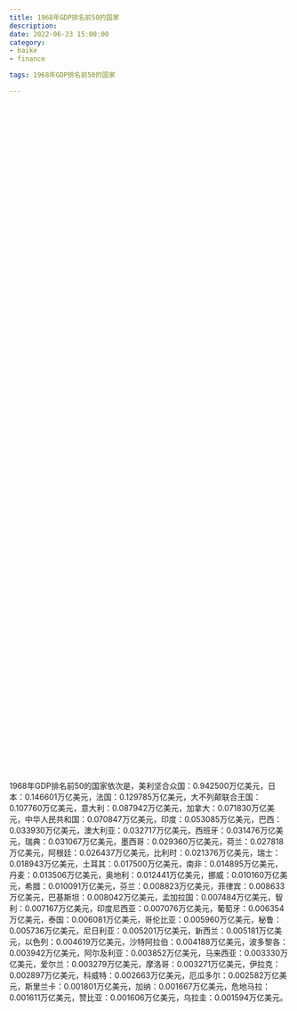 ```yaml
---
title: 1968年GDP排名前50的国家
description:
date: 2022-06-23 15:00:00
category:
- baike
- finance

tags: 1968年GDP排名前50的国家

---
```


<!-- 引入刚刚下载的 ECharts 文件 -->
<script src="/assets/js/charts/echarts.min.js"></script>

<!-- 为 ECharts 准备一个定义了宽高的 DOM -->
<div id="myChart" style="width: 100%;height:1200px;"></div>

<div>
<p class="paragraph">1968年GDP排名前50的国家依次是，美利坚合众国：0.942500万亿美元，日本：0.146601万亿美元，法国：0.129785万亿美元，大不列颠联合王国：0.107760万亿美元，意大利：0.087942万亿美元，加拿大：0.071830万亿美元，中华人民共和国：0.070847万亿美元，印度：0.053085万亿美元，巴西：0.033930万亿美元，澳大利亚：0.032717万亿美元，西班牙：0.031476万亿美元，瑞典：0.031067万亿美元，墨西哥：0.029360万亿美元，荷兰：0.027818万亿美元，阿根廷：0.026437万亿美元，比利时：0.021376万亿美元，瑞士：0.018943万亿美元，土耳其：0.017500万亿美元，南非：0.014895万亿美元，丹麦：0.013506万亿美元，奥地利：0.012441万亿美元，挪威：0.010160万亿美元，希腊：0.010091万亿美元，芬兰：0.008823万亿美元，菲律宾：0.008633万亿美元，巴基斯坦：0.008042万亿美元，孟加拉国：0.007484万亿美元，智利：0.007167万亿美元，印度尼西亚：0.007076万亿美元，葡萄牙：0.006354万亿美元，泰国：0.006081万亿美元，哥伦比亚：0.005960万亿美元，秘鲁：0.005736万亿美元，尼日利亚：0.005201万亿美元，新西兰：0.005181万亿美元，以色列：0.004619万亿美元，沙特阿拉伯：0.004188万亿美元，波多黎各：0.003942万亿美元，阿尔及利亚：0.003852万亿美元，马来西亚：0.003330万亿美元，爱尔兰：0.003279万亿美元，摩洛哥：0.003271万亿美元，伊拉克：0.002897万亿美元，科威特：0.002663万亿美元，厄瓜多尔：0.002582万亿美元，斯里兰卡：0.001801万亿美元，加纳：0.001667万亿美元，危地马拉：0.001611万亿美元，赞比亚：0.001606万亿美元，乌拉圭：0.001594万亿美元。</p>
</div>

<script>
    var chartDom = document.getElementById('myChart');
    var myChart = echarts.init(chartDom);
    var option;

    option = {
        title: {
            text: ''
        },
        tooltip: {
            trigger: 'axis',
            axisPointer: {
                type: 'shadow'
            }
        },
        legend: {},
        grid: {
            left: '0%',
            right: '0%',
            bottom: '3%',
            containLabel: true
        },
        xAxis: {
            type: 'value',
            boundaryGap: [0, 0.01]
        },
        yAxis: {
            type: 'category',
            data: ["乌拉圭", "赞比亚", "危地马拉", "加纳", "斯里兰卡", "厄瓜多尔", "科威特", "伊拉克", "摩洛哥", "爱尔兰", "马来西亚", "阿尔及利亚", "波多黎各", "沙特阿拉伯", "以色列", "新西兰", "尼日利亚", "秘鲁", "哥伦比亚", "泰国", "葡萄牙", "印度尼西亚", "智利", "孟加拉国", "巴基斯坦", "菲律宾", "芬兰", "希腊", "挪威", "奥地利", "丹麦", "南非", "土耳其", "瑞士", "比利时", "阿根廷", "荷兰", "墨西哥", "瑞典", "西班牙", "澳大利亚", "巴西", "印度", "中华人民共和国", "加拿大", "意大利", "大不列颠联合王国", "法国", "日本", "美利坚合众国"]
        },
        series: [
            {
                itemStyle: {
                    color: "#00868B"
                },
                name: '（单位：万亿美元）',
                type: 'bar',
                data: [0.001594, 0.001606, 0.001611, 0.001667, 0.001801, 0.002582, 0.002663, 0.002897, 0.003271, 0.003279, 0.003330, 0.003852, 0.003942, 0.004188, 0.004619, 0.005181, 0.005201, 0.005736, 0.005960, 0.006081, 0.006354, 0.007076, 0.007167, 0.007484, 0.008042, 0.008633, 0.008823, 0.010091, 0.010160, 0.012441, 0.013506, 0.014895, 0.017500, 0.018943, 0.021376, 0.026437, 0.027818, 0.029360, 0.031067, 0.031476, 0.032717, 0.033930, 0.053085, 0.070847, 0.071830, 0.087942, 0.107760, 0.129785, 0.146601, 0.942500]
            }
        ]
    };

    option && myChart.setOption(option);

</script>
